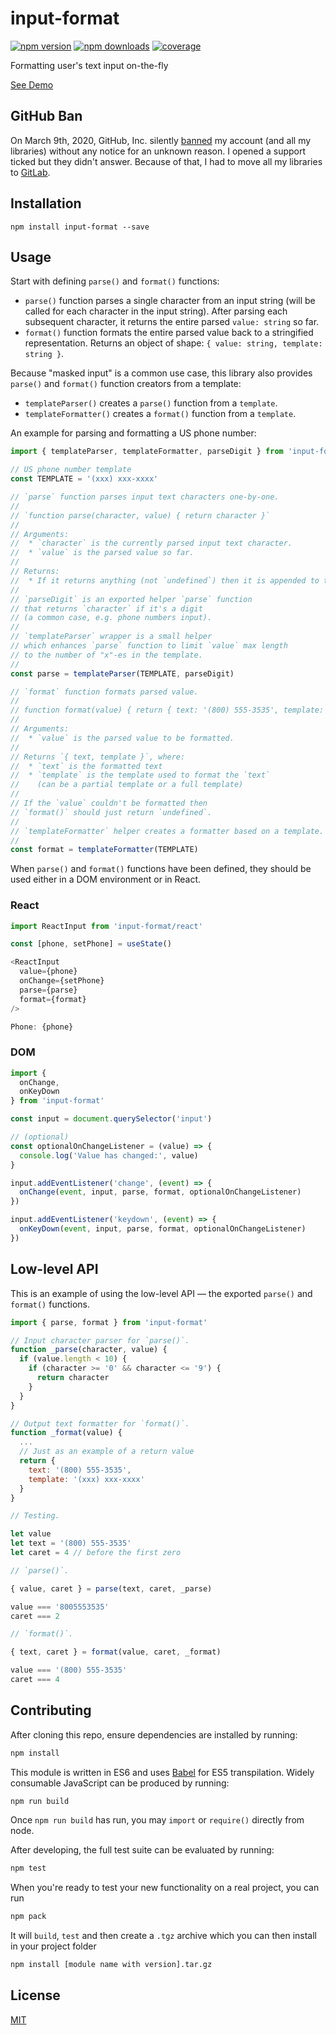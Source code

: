 # input-format

[![npm version](https://img.shields.io/npm/v/input-format.svg?style=flat-square)](https://www.npmjs.com/package/input-format)
[![npm downloads](https://img.shields.io/npm/dm/input-format.svg?style=flat-square)](https://www.npmjs.com/package/input-format)
[![coverage](https://img.shields.io/coveralls/catamphetamine/input-format/master.svg?style=flat-square)](https://coveralls.io/r/catamphetamine/input-format?branch=master)

Formatting user's text input on-the-fly

[See Demo](https://catamphetamine.gitlab.io/input-format/)

## GitHub Ban

On March 9th, 2020, GitHub, Inc. silently [banned](https://medium.com/@catamphetamine/how-github-blocked-me-and-all-my-libraries-c32c61f061d3) my account (and all my libraries) without any notice for an unknown reason. I opened a support ticked but they didn't answer. Because of that, I had to move all my libraries to [GitLab](https://gitlab.com/catamphetamine).

## Installation

```
npm install input-format --save
```

## Usage

Start with defining `parse()` and `format()` functions:

* `parse()` function parses a single character from an input string (will be called for each character in the input string). After parsing each subsequent character, it returns the entire parsed `value: string` so far.
* `format()` function formats the entire parsed value back to a stringified representation. Returns an object of shape: `{ value: string, template: string }`.

Because "masked input" is a common use case, this library also provides `parse()` and `format()` function creators from a template:

* `templateParser()` creates a `parse()` function from a `template`.
* `templateFormatter()` creates a `format()` function from a `template`.

An example for parsing and formatting a US phone number:

```js
import { templateParser, templateFormatter, parseDigit } from 'input-format'

// US phone number template
const TEMPLATE = '(xxx) xxx-xxxx'

// `parse` function parses input text characters one-by-one.
//
// `function parse(character, value) { return character }`
//
// Arguments:
//  * `character` is the currently parsed input text character.
//  * `value` is the parsed value so far.
//
// Returns:
//  * If it returns anything (not `undefined`) then it is appended to the `value`
//
// `parseDigit` is an exported helper `parse` function
// that returns `character` if it's a digit
// (a common case, e.g. phone numbers input).
//
// `templateParser` wrapper is a small helper
// which enhances `parse` function to limit `value` max length
// to the number of "x"-es in the template.
//
const parse = templateParser(TEMPLATE, parseDigit)

// `format` function formats parsed value.
//
// function format(value) { return { text: '(800) 555-3535', template: '(xxx) xxx-xxxx' } }
//
// Arguments:
//  * `value` is the parsed value to be formatted.
//
// Returns `{ text, template }`, where:
//  * `text` is the formatted text
//  * `template` is the template used to format the `text`
//    (can be a partial template or a full template)
//
// If the `value` couldn't be formatted then
// `format()` should just return `undefined`.
//
// `templateFormatter` helper creates a formatter based on a template.
//
const format = templateFormatter(TEMPLATE)
```

When `parse()` and `format()` functions have been defined, they should be used either in a DOM environment or in React.

### React

```js
import ReactInput from 'input-format/react'

const [phone, setPhone] = useState()

<ReactInput
  value={phone}
  onChange={setPhone}
  parse={parse}
  format={format}
/>

Phone: {phone}
```

### DOM

```js
import {
  onChange,
  onKeyDown
} from 'input-format'

const input = document.querySelector('input')

// (optional)
const optionalOnChangeListener = (value) => {
  console.log('Value has changed:', value)
}

input.addEventListener('change', (event) => {
  onChange(event, input, parse, format, optionalOnChangeListener)
})

input.addEventListener('keydown', (event) => {
  onKeyDown(event, input, parse, format, optionalOnChangeListener)
})
```

## Low-level API

This is an example of using the low-level API — the exported `parse()` and `format()` functions.

```js
import { parse, format } from 'input-format'

// Input character parser for `parse()`.
function _parse(character, value) {
  if (value.length < 10) {
    if (character >= '0' && character <= '9') {
      return character
    }
  }
}

// Output text formatter for `format()`.
function _format(value) {
  ...
  // Just as an example of a return value
  return {
    text: '(800) 555-3535',
    template: '(xxx) xxx-xxxx'
  }
}

// Testing.

let value
let text = '(800) 555-3535'
let caret = 4 // before the first zero

// `parse()`.

{ value, caret } = parse(text, caret, _parse)

value === '8005553535'
caret === 2

// `format()`.

{ text, caret } = format(value, caret, _format)

value === '(800) 555-3535'
caret === 4
```

<!--
## Android

There have been some [reports](https://github.com/catamphetamine/input-format/issues/2) of some Android devices not positioning the caret correctly. A workaround has been added for that. In case of any issues with Android devices, report them to the aforementioned issue.
-->

## Contributing

After cloning this repo, ensure dependencies are installed by running:

```sh
npm install
```

This module is written in ES6 and uses [Babel](http://babeljs.io/) for ES5
transpilation. Widely consumable JavaScript can be produced by running:

```sh
npm run build
```

Once `npm run build` has run, you may `import` or `require()` directly from
node.

After developing, the full test suite can be evaluated by running:

```sh
npm test
```

When you're ready to test your new functionality on a real project, you can run

```sh
npm pack
```

It will `build`, `test` and then create a `.tgz` archive which you can then install in your project folder

```sh
npm install [module name with version].tar.gz
```

## License

[MIT](LICENSE)
